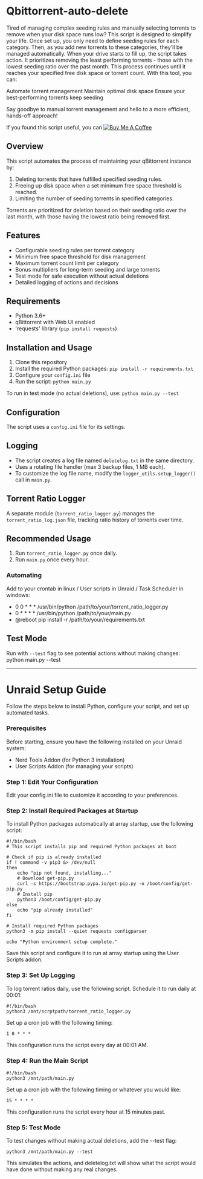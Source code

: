 # Qbittorrent-auto-delete

Tired of managing complex seeding rules and manually selecting torrents to remove when your disk space runs low? This script is designed to simplify your life. Once set up, you only need to define seeding rules for each category. Then, as you add new torrents to these categories, they'll be managed automatically.
When your drive starts to fill up, the script takes action. It prioritizes removing the least performing torrents - those with the lowest seeding ratio over the past month. This process continues until it reaches your specified free disk space or torrent count.
With this tool, you can:

Automate torrent management
Maintain optimal disk space
Ensure your best-performing torrents keep seeding

Say goodbye to manual torrent management and hello to a more efficient, hands-off approach!

If you found this script useful, you can [![Buy Me A Coffee](https://img.shields.io/badge/Buy%20Me%20A%20Coffee-☕-yellow.svg)](https://www.buymeacoffee.com/Mythic82)

## Overview

This script automates the process of maintaining your qBittorrent instance by:

1. Deleting torrents that have fulfilled specified seeding rules.
2. Freeing up disk space when a set minimum free space threshold is reached.
3. Limiting the number of seeding torrents in specified categories.

Torrents are prioritized for deletion based on their seeding ratio over the last month, with those having the lowest ratio being removed first.

## Features

- Configurable seeding rules per torrent category
- Minimum free space threshold for disk management
- Maximum torrent count limit per category
- Bonus multipliers for long-term seeding and large torrents
- Test mode for safe execution without actual deletions
- Detailed logging of actions and decisions

## Requirements

- Python 3.6+
- qBittorrent with Web UI enabled
- 'requests' library (`pip install requests`)

## Installation and Usage

1. Clone this repository
2. Install the required Python packages: `pip install -r requirements.txt`
3. Configure your `config.ini` file
4. Run the script: `python main.py`

To run in test mode (no actual deletions), use: `python main.py --test`

## Configuration

The script uses a `config.ini` file for its settings.

## Logging

- The script creates a log file named `deletelog.txt` in the same directory.
- Uses a rotating file handler (max 3 backup files, 1 MB each).
- To customize the log file name, modify the `logger_utils.setup_logger()` call in `main.py`.

## Torrent Ratio Logger

A separate module (`torrent_ratio_logger.py`) manages the `torrent_ratio_log.json` file, tracking ratio history of torrents over time.

## Recommended Usage

1. Run `torrent_ratio_logger.py` once daily.
2. Run `main.py` once every hour.

### Automating

Add to your crontab in linux / User scripts in Unraid / Task Scheduler in windows:
- 0 0 * * * /usr/bin/python /path/to/your/torrent_ratio_logger.py
- 0 * * * * /usr/bin/python /path/to/your/main.py
- @reboot pip install -r /path/to/your/requirements.txt

## Test Mode

Run with `--test` flag to see potential actions without making changes:
python main.py --test

---

# Unraid Setup Guide

Follow the steps below to install Python, configure your script, and set up automated tasks.

### Prerequisites 
Before starting, ensure you have the following installed on your Unraid system:

- Nerd Tools Addon (for Python 3 installation) 
- User Scripts Addon (for managing your scripts)

### Step 1: Edit Your Configuration 
Edit your config.ini file to customize it according to your preferences.

### Step 2: Install Required Packages at Startup 
To install Python packages automatically at array startup, use the following script:

    #!/bin/bash
    # This script installs pip and required Python packages at boot
    
    # Check if pip is already installed
    if ! command -v pip3 &> /dev/null
    then
        echo "pip not found, installing..."
        # Download get-pip.py
        curl -s https://bootstrap.pypa.io/get-pip.py -o /boot/config/get-pip.py
        # Install pip
        python3 /boot/config/get-pip.py
    else
        echo "pip already installed"
    fi
    
    # Install required Python packages
    python3 -m pip install --quiet requests configparser
    
    echo "Python environment setup complete."

Save this script and configure it to run at array startup using the User Scripts addon.

### Step 3: Set Up Logging 
To log torrent ratios daily, use the following script. Schedule it to run daily at 00:01:

    #!/bin/bash
    python3 /mnt/scrptpath/torrent_ratio_logger.py

Set up a cron job with the following timing:

    1 0 * * *

This configuration runs the script every day at 00:01 AM.

### Step 4: Run the Main Script

    #!/bin/bash
    python3 /mnt/path/main.py

Set up a cron job with the following timing or whatever you would like:

    15 * * * *

This configuration runs the script every hour at 15 minutes past.

### Step 5: Test Mode 
To test changes without making actual deletions, add the --test flag:

    python3 /mnt/path/main.py --test

This simulates the actions, and deletelog.txt will show what the script would have done without making any real changes.
